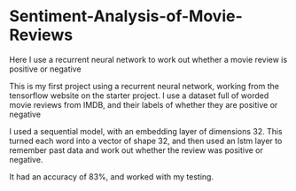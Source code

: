 # Sentiment-Analysis-of-Movie-Reviews
Here I use a recurrent neural network to work out whether a movie review is positive or negative

This is my first project using a recurrent neural network, working from the tensorflow website on the starter project. I use a dataset full of worded movie reviews from IMDB, and their labels of whether they are positive or negative

I used a sequential model, with an embedding layer of dimensions 32. This turned each word into a vector of shape 32, and then used an lstm layer to remember past data and work out whether the review was positive or negative. 

It had an accuracy of 83%, and worked with my testing. 
